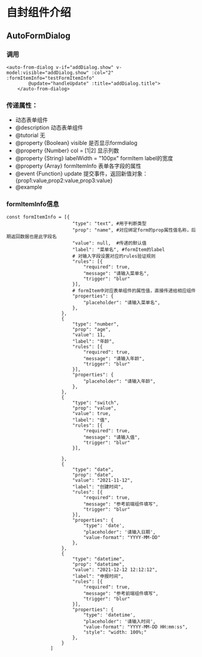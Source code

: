 # 自封组件介绍
## AutoFormDialog
### 调用
```
<auto-from-dialog v-if="addDialog.show" v-model:visible="addDialog.show" :col="2" :formItemInfo="testFormItemInfo"
		@update="handleUpdate" :title="addDialog.title">
	</auto-from-dialog>
```
### 传递属性：

* 动态表单组件  
* @description 动态表单组件
* @tutorial 无  
* @property {Boolean} visible 是否显示formdialog  
* @property {Number} col = [1|2] 显示列数
* @property {String} labelWidth = "100px" formItem label的宽度
* @property {Array} formItemInfo 表单各字段的属性  
* @event {Function} update 提交事件，返回新值对象：{prop1:value,prop2:value,prop3:value}
* @example


### formItemInfo信息
```
const formItemInfo = [{
						"type": "text", #用于判断类型
						"prop": "name", #对应绑定form的prop属性值名称，后期返回数据也是此字段名
						"value": null,  #传递的默认值
						"label": "菜单名", #formItem的label
						# 对输入字段设置对应的rules验证规则
						"rules": [{
							"required": true,
							"message": "请输入菜单名",
							"trigger": "blur"
						}],
						# formItem中对应表单组件的属性值，直接传递给相应组件
						"properties": {
							"placeholder": "请输入菜单名",
						},
					},
					{
						"type": "number",
						"prop": "age",
						"value": 11,
						"label": "年龄",
						"rules": [{
							"required": true,
							"message": "请输入年龄",
							"trigger": "blur"
						}],
						"properties": {
							"placeholder": "请输入年龄",
						},
					},
					{
						"type": "switch",
						"prop": "value",
						"value": true,
						"label": "值",
						"rules": [{
							"required": true,
							"message": "请输入值",
							"trigger": "blur"
						}],

					},
					{
						"type": "date",
						"prop": "date",
						"value": "2021-11-12",
						"label": "创建时间",
						"rules": [{
							"required": true,
							"message": "参考前端组件填写",
							"trigger": "blur"
						}],
						"properties": {
							"type": 'date',
							"placeholder": '请输入日期',
							"value-format": "YYYY-MM-DD"
						},
					},
					{
						"type": "datetime",
						"prop": "datetime",
						"value": "2021-12-12 12:12:12",
						"label": "申报时间",
						"rules": [{
							"required": true,
							"message": "参考前端组件填写",
							"trigger": "blur"
						}],
						"properties": {
							"type": 'datetime',
							"placeholder": '请输入时间',
							"value-format": "YYYY-MM-DD HH:mm:ss",
							"style": "width: 100%;"
						},
					}
				]
```
